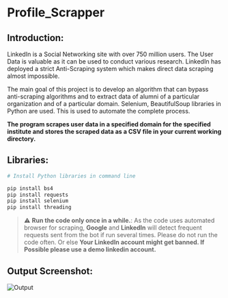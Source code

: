 # Profile_Scrapper

## Introduction:
LinkedIn is a Social Networking site with over 750 million users. The User Data is valuable as it can be used to conduct various research. LinkedIn has deployed a strict Anti-Scraping system which makes direct data scraping almost impossible.

The main goal of this project is to develop an algorithm that can bypass anti-scraping algorithms and to extract data of alumni of a particular organization and of a particular domain. Selenium, BeautifulSoup libraries in Python are used. This is used to automate the complete process.

**The program scrapes user data in a specified domain for the specified institute and stores the scraped data as a CSV file in your current working directory.**

## Libraries:
```bash
# Install Python libraries in command line

pip install bs4
pip install requests
pip install selenium
pip install threading
```

> :warning: **Run the code only once in a while.**: As the code uses automated browser for scraping, **Google** and **LinkedIn** will detect frequent requests sent from the bot if run several times. Please do not run the code often. Or else **Your LinkedIn account might get banned. If Possible please use a demo linkedin account.**

## Output Screenshot:
![Output](https://user-images.githubusercontent.com/72556043/119949709-c2059c00-bfb7-11eb-9940-75122644dacb.png)
